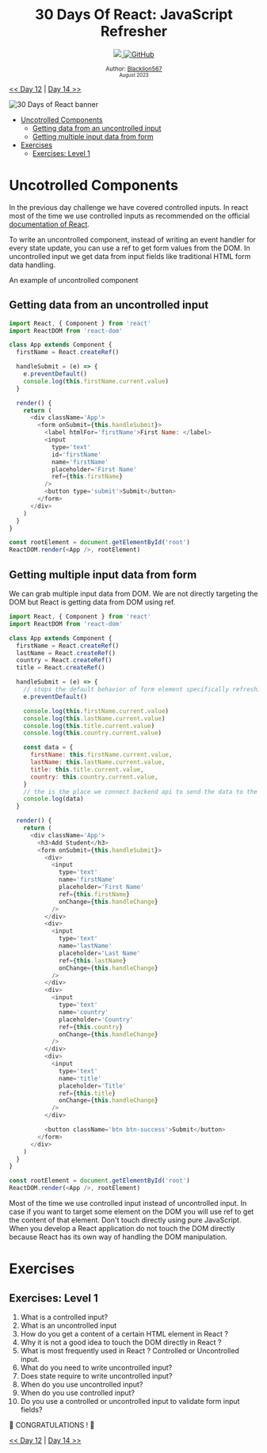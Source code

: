 <div align="center">

  <h1> 30 Days Of React: JavaScript Refresher</h1>
  <a class="header-badge" target="_blank" href="https://www.linkedin.com/in/jade-ivan-bringcola-bb9466272/">
    <img src="https://avatars.githubusercontent.com/u/113174497?v=4">
  </a>

  <a class="header-badge" target="_blank" href="https://github.com/Blacklion567">
    <img alt="GitHub" src="https://avatars.githubusercontent.com/u/113174497?v=4">
  </a>

<sub>Author:
<a href="https://www.linkedin.com/in/jade-ivan-bringcola-bb9466272/" target="_blank">Blacklion567</a><br>
<small> August 2023</small>
</sub>

</div>

[<< Day 12](../12_Day_Forms/12_forms.md) | [Day 14 >>]()

![30 Days of React banner](../images/30_days_of_react_banner_day_13.jpg)

- [Uncotrolled Components](#uncotrolled-components)
  - [Getting data from an uncontrolled input](#getting-data-from-an-uncontrolled-input)
  - [Getting multiple input data from form](#getting-multiple-input-data-from-form)
- [Exercises](#exercises)
  - [Exercises: Level 1](#exercises-level-1)

# Uncotrolled Components

In the previous day challenge we have covered controlled inputs. In react most of the time we use controlled inputs as recommended on the official [documentation of React](https://reactjs.org/docs/uncontrolled-components.html).

To write an uncontrolled component, instead of writing an event handler for every state update, you can use a ref to get form values from the DOM. In uncontrolled input we get data from input fields like traditional HTML form data handling.

An example of uncontrolled component

## Getting data from an uncontrolled input

```js
import React, { Component } from 'react'
import ReactDOM from 'react-dom'

class App extends Component {
  firstName = React.createRef()

  handleSubmit = (e) => {
    e.preventDefault()
    console.log(this.firstName.current.value)
  }

  render() {
    return (
      <div className='App'>
        <form onSubmit={this.handleSubmit}>
          <label htmlFor='firstName'>First Name: </label>
          <input
            type='text'
            id='firstName'
            name='firstName'
            placeholder='First Name'
            ref={this.firstName}
          />
          <button type='submit'>Submit</button>
        </form>
      </div>
    )
  }
}

const rootElement = document.getElementById('root')
ReactDOM.render(<App />, rootElement)
```

## Getting multiple input data from form

We can grab multiple input data from DOM. We are not directly targeting the DOM but React is getting data from DOM using ref.

```js
import React, { Component } from 'react'
import ReactDOM from 'react-dom'

class App extends Component {
  firstName = React.createRef()
  lastName = React.createRef()
  country = React.createRef()
  title = React.createRef()

  handleSubmit = (e) => {
    // stops the default behavior of form element specifically refreshing of page
    e.preventDefault()

    console.log(this.firstName.current.value)
    console.log(this.lastName.current.value)
    console.log(this.title.current.value)
    console.log(this.country.current.value)

    const data = {
      firstName: this.firstName.current.value,
      lastName: this.lastName.current.value,
      title: this.title.current.value,
      country: this.country.current.value,
    }
    // the is the place we connect backend api to send the data to the database
    console.log(data)
  }

  render() {
    return (
      <div className='App'>
        <h3>Add Student</h3>
        <form onSubmit={this.handleSubmit}>
          <div>
            <input
              type='text'
              name='firstName'
              placeholder='First Name'
              ref={this.firstName}
              onChange={this.handleChange}
            />
          </div>
          <div>
            <input
              type='text'
              name='lastName'
              placeholder='Last Name'
              ref={this.lastName}
              onChange={this.handleChange}
            />
          </div>
          <div>
            <input
              type='text'
              name='country'
              placeholder='Country'
              ref={this.country}
              onChange={this.handleChange}
            />
          </div>
          <div>
            <input
              type='text'
              name='title'
              placeholder='Title'
              ref={this.title}
              onChange={this.handleChange}
            />
          </div>

          <button className='btn btn-success'>Submit</button>
        </form>
      </div>
    )
  }
}

const rootElement = document.getElementById('root')
ReactDOM.render(<App />, rootElement)
```

Most of the time we use controlled input instead of uncontrolled input. In case if you want to target some element on the DOM you will use ref to get the content of that element. Don't touch directly using pure JavaScript. When you develop a React application do not touch the DOM directly because React has its own way of handling the DOM manipulation.

# Exercises

## Exercises: Level 1

1. What is a controlled input?
2. What is an uncontrolled input
3. How do you get a content of a certain HTML element in React ?
4. Why it is not a good idea to touch the DOM directly in React ?
5. What is most frequently used in React ? Controlled or Uncontrolled input.
6. What do you need to write uncontrolled input?
7. Does state require to write uncontrolled input?
8. When do you use uncontrolled input?
9. When do you use controlled input?
10. Do you use a controlled or uncontrolled input to validate form input fields?

🎉 CONGRATULATIONS ! 🎉

[<< Day 12](../12_Day_Forms/12_forms.md) | [Day 14 >>]()
